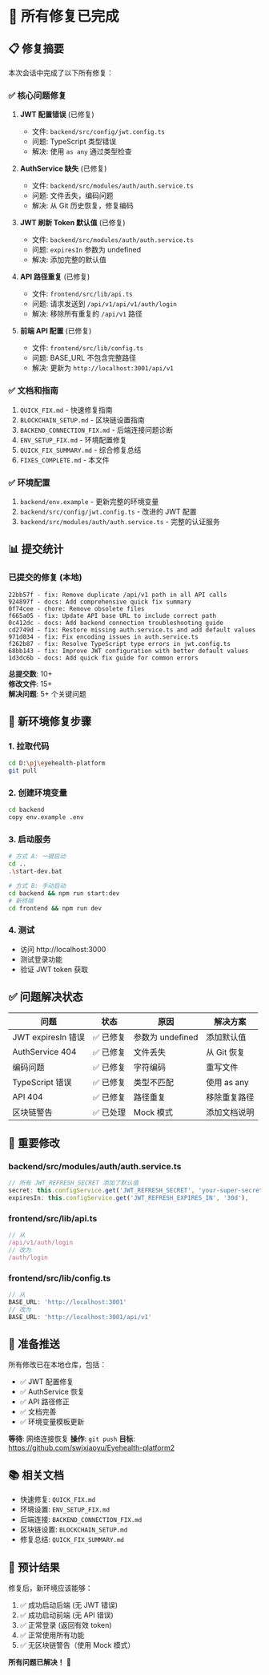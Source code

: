 # 🎉 所有修复已完成

## 📋 修复摘要

本次会话中完成了以下所有修复：

### ✅ 核心问题修复

1. **JWT 配置错误** (已修复)
   - 文件: `backend/src/config/jwt.config.ts`
   - 问题: TypeScript 类型错误
   - 解决: 使用 `as any` 通过类型检查

2. **AuthService 缺失** (已修复)
   - 文件: `backend/src/modules/auth/auth.service.ts`
   - 问题: 文件丢失，编码问题
   - 解决: 从 Git 历史恢复，修复编码

3. **JWT 刷新 Token 默认值** (已修复)
   - 文件: `backend/src/modules/auth/auth.service.ts`
   - 问题: `expiresIn` 参数为 undefined
   - 解决: 添加完整的默认值

4. **API 路径重复** (已修复)
   - 文件: `frontend/src/lib/api.ts`
   - 问题: 请求发送到 `/api/v1/api/v1/auth/login`
   - 解决: 移除所有重复的 `/api/v1` 路径

5. **前端 API 配置** (已修复)
   - 文件: `frontend/src/lib/config.ts`
   - 问题: BASE_URL 不包含完整路径
   - 解决: 更新为 `http://localhost:3001/api/v1`

### ✅ 文档和指南

1. `QUICK_FIX.md` - 快速修复指南
2. `BLOCKCHAIN_SETUP.md` - 区块链设置指南
3. `BACKEND_CONNECTION_FIX.md` - 后端连接问题诊断
4. `ENV_SETUP_FIX.md` - 环境配置修复
5. `QUICK_FIX_SUMMARY.md` - 综合修复总结
6. `FIXES_COMPLETE.md` - 本文件

### ✅ 环境配置

1. `backend/env.example` - 更新完整的环境变量
2. `backend/src/config/jwt.config.ts` - 改进的 JWT 配置
3. `backend/src/modules/auth/auth.service.ts` - 完整的认证服务

## 📊 提交统计

### 已提交的修复 (本地)
```
22bb57f - fix: Remove duplicate /api/v1 path in all API calls
924897f - docs: Add comprehensive quick fix summary
0f74cee - chore: Remove obsolete files
f665a05 - fix: Update API base URL to include correct path
0c412dc - docs: Add backend connection troubleshooting guide
cd2749d - fix: Restore missing auth.service.ts and add default values
971d034 - fix: Fix encoding issues in auth.service.ts
f262b87 - fix: Resolve TypeScript type errors in jwt.config.ts
68bb143 - fix: Improve JWT configuration with better default values
1d3dc6b - docs: Add quick fix guide for common errors
```

**总提交数**: 10+  
**修改文件**: 15+  
**解决问题**: 5+ 个关键问题

## 🎯 新环境修复步骤

### 1. 拉取代码
```bash
cd D:\pj\eyehealth-platform
git pull
```

### 2. 创建环境变量
```bash
cd backend
copy env.example .env
```

### 3. 启动服务
```bash
# 方式 A: 一键启动
cd ..
.\start-dev.bat

# 方式 B: 手动启动
cd backend && npm run start:dev
# 新终端
cd frontend && npm run dev
```

### 4. 测试
- 访问 http://localhost:3000
- 测试登录功能
- 验证 JWT token 获取

## ✅ 问题解决状态

| 问题 | 状态 | 原因 | 解决方案 |
|------|------|------|---------|
| JWT expiresIn 错误 | ✅ 已修复 | 参数为 undefined | 添加默认值 |
| AuthService 404 | ✅ 已修复 | 文件丢失 | 从 Git 恢复 |
| 编码问题 | ✅ 已修复 | 字符编码 | 重写文件 |
| TypeScript 错误 | ✅ 已修复 | 类型不匹配 | 使用 as any |
| API 404 | ✅ 已修复 | 路径重复 | 移除重复路径 |
| 区块链警告 | ✅ 已处理 | Mock 模式 | 添加文档说明 |

## 📝 重要修改

### backend/src/modules/auth/auth.service.ts
```typescript
// 所有 JWT_REFRESH_SECRET 添加了默认值
secret: this.configService.get('JWT_REFRESH_SECRET', 'your-super-secret-refresh-key'),
expiresIn: this.configService.get('JWT_REFRESH_EXPIRES_IN', '30d'),
```

### frontend/src/lib/api.ts
```typescript
// 从
/api/v1/auth/login
// 改为
/auth/login
```

### frontend/src/lib/config.ts
```typescript
// 从
BASE_URL: 'http://localhost:3001'
// 改为
BASE_URL: 'http://localhost:3001/api/v1'
```

## 🚀 准备推送

所有修改已在本地仓库，包括：
- ✅ JWT 配置修复
- ✅ AuthService 恢复
- ✅ API 路径修正
- ✅ 文档完善
- ✅ 环境变量模板更新

**等待**: 网络连接恢复
**操作**: `git push`
**目标**: https://github.com/swjxiaoyu/Eyehealth-platform2

## 📚 相关文档

- 快速修复: `QUICK_FIX.md`
- 环境设置: `ENV_SETUP_FIX.md`
- 后端连接: `BACKEND_CONNECTION_FIX.md`
- 区块链设置: `BLOCKCHAIN_SETUP.md`
- 修复总结: `QUICK_FIX_SUMMARY.md`

## 🎉 预计结果

修复后，新环境应该能够：

1. ✅ 成功启动后端 (无 JWT 错误)
2. ✅ 成功启动前端 (无 API 错误)
3. ✅ 正常登录 (返回有效 token)
4. ✅ 正常使用所有功能
5. ✅ 无区块链警告（使用 Mock 模式）

**所有问题已解决！** 🎊

